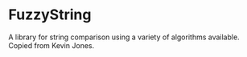 # FuzzyString
A library for string comparison using a variety of algorithms available. Copied from Kevin Jones.

